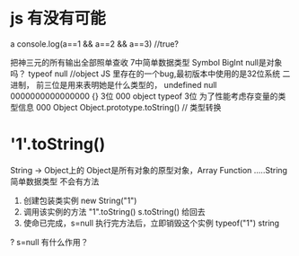 # js 有没有可能
a
 console.log(a==1 && a==2 && a==3) //true?

 把神三元的所有输出全部照单查收
 7中简单数据类型  Symbol BigInt
 null是对象吗？ typeof null  //object
 JS 里存在的一个bug,最初版本中使用的是32位系统
 二进制， 前三位是用来表明她是什么类型的，
 undefined null 0000000000000000
 {} 3位 000 object
 typeof 3位
 为了性能考虑存变量的类型信息 000 Object
 Object.prototype.toString() // 类型转换


# '1'.toString()
String -> Object上的
Object是所有对象的原型对象，Array Function .....String
简单数据类型 不会有方法
1. 创建包装类实例 new String("1")
2. 调用该实例的方法  "1".toString()  s.toString() 给回去
3. 使命已完成，s=null 执行完方法后，立即销毁这个实例
   typeof("1") string

? s=null 有什么作用？